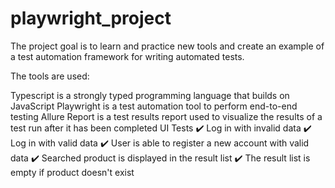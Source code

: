 # playwright_project
The project goal is to learn and practice new tools and create an example of a test automation framework for writing automated tests.

The tools are used:

Typescript is a strongly typed programming language that builds on JavaScript
Playwright is a test automation tool to perform end-to-end testing
Allure Report is a test results report used to visualize the results of a test run after it has been completed
UI Tests
✔️ Log in with invalid data
✔️ Log in with valid data
✔️ User is able to register a new account with valid data
✔️ Searched product is displayed in the result list
✔️ The result list is empty if product doesn't exist

